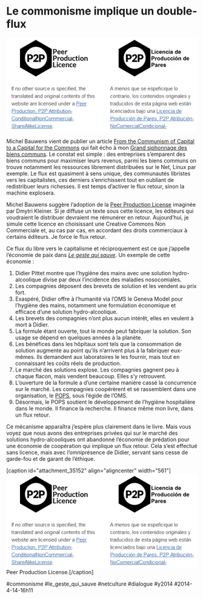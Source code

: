 # Le commonisme implique un double-flux

![](_i/PeerProduction2.png)

Michel Bauwens vient de publier un article [From the Communism of Capital to a Capital for the Commons](http://blog.p2pfoundation.net/from-the-communism-of-capital-to-a-capital-for-the-commons/2014/03/22) qui fait écho à mon [Grand siphonnage des biens communs](../1/le-grand-siphonnage-des-biens-communs.md). Le constat est simple : des entreprises s’emparent des biens communs pour maximiser leurs revenus, parmi les biens communs on trouve notamment les ressources librement distribuées sur le Net, Linux par exemple. Le flux est quasiment à sens unique, des communautés libristes vers les capitalistes, ces derniers s’enrichissent tout en oubliant de redistribuer leurs richesses. Il est temps d’activer le flux retour, sinon la machine explosera.

Michel Bauwens suggère l’adoption de la [Peer Production License](http://p2pfoundation.net/Peer_Production_License) imaginée par Dmytri Kleiner. Si je diffuse un texte sous cette licence, les éditeurs qui voudraient le distribuer devraient me rémunérer en retour. Aujourd’hui, je simule cette licence en choisissant une Creative Commons Non Commerciale et, au cas par cas, en accordant des droits commerciaux à certains éditeurs. Je force le flux retour.

Ce flux du libre vers le capitalisme et réciproquement est ce que j’appelle l’économie de paix dans *[Le geste qui sauve](../../page/le-geste-qui-sauve)*. Un exemple de cette économie :

1. Didier Pittet montre que l’hygiène des mains avec une solution hydro-alcoolique divise par deux l’incidence des maladies nosocomiales.
2. Les compagnies déposent des brevets de solution et les vendent au prix fort.
3. Exaspéré, Didier offre à l’humanité via l’OMS le Geneva Model pour l’hygiène des mains, notamment une formulation économique et efficace d’une solution hydro-alcoolique.
4. Les brevets des compagnies n’ont plus aucun intérêt, elles en veulent à mort à Didier.
5. La formule étant ouverte, tout le monde peut fabriquer la solution. Son usage se dépend en quelques années à la planète.
6. Les bénéfices dans les hôpitaux sont tels que la consommation de solution augmente au point qu’ils n’arrivent plus à la fabriquer eux-mêmes. Ils demandent aux laboratoires le les fournir, mais tout en connaissant les coûts réels de production.
7. Le marché des solutions explose. Les compagnies gagnent peu à chaque flacon, mais vendent beaucoup. Elles s’y retrouvent.
8. L’ouverture de la formule a d’une certaine manière cassé la concurrence sur le marché. Les compagnies coopérèrent et se rassemblent dans une organisation, le [POPS](http://www.who.int/gpsc/pops/en/), sous l’égide de l’OMS.
9. Désormais, le POPS soutient le développement de l’hygiène hospitalière dans le monde. Il finance la recherche. Il finance même mon livre, dans un flux retour.

Ce mécanisme apparaîtra j’espère plus clairement dans le livre. Mais vous voyez que nous avons des entreprises privées qui sur le marché des solutions hydro-alcooliques ont abandonné l’économie de prédation pour une économie de coopération qui implique un flux retour. Cela s’est effectué sans licence, mais avec l’omniprésence de Didier, servant sans cesse de garde-fou et de garant de l’éthique.

[caption id="attachment\_35152" align="aligncenter" width="561"]![Peer Production License.](_i/PeerProduction2.png) Peer Production License.[/caption]



#commonisme #le_geste_qui_sauve #netculture #dialogue #y2014 #2014-4-14-16h11
